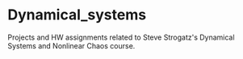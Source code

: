 # Dynamical_systems
 Projects and HW assignments related to Steve Strogatz's  Dynamical Systems and Nonlinear Chaos course.
 
 
 

